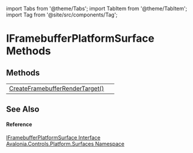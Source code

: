 import Tabs from '@theme/Tabs'; 
import TabItem from '@theme/TabItem'; 
import Tag from '@site/src/components/Tag'; 

# IFramebufferPlatformSurface Methods




## Methods
<table>
<tr>
<td><a href="M_Avalonia_Controls_Platform_Surfaces_IFramebufferPlatformSurface_CreateFramebufferRenderTarget">CreateFramebufferRenderTarget()</a></td>
<td> </td>
</tr>
</table>

## See Also


#### Reference
<a href="T_Avalonia_Controls_Platform_Surfaces_IFramebufferPlatformSurface">IFramebufferPlatformSurface Interface</a>  
<a href="N_Avalonia_Controls_Platform_Surfaces">Avalonia.Controls.Platform.Surfaces Namespace</a>  
